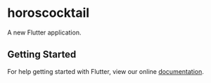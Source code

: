 # horoscocktail

A new Flutter application.

## Getting Started

For help getting started with Flutter, view our online
[documentation](https://flutter.io/).
